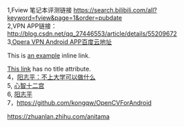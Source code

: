 1,Fview 笔记本评测链接 https://search.bilibili.com/all?keyword=fview&page=1&order=pubdate</br>
2,VPN APP链接：http://blog.csdn.net/qq_27446553/article/details/55209672</br>
3,[Opera VPN  Android APP百度云地址](http://pan.baidu.com/s/1eRJr4fo)</br>

This is [an example](http://example.com/ "Title") inline link.

[This link](http://example.net/) has no title attribute.<br>
4，[阳志平：不上大学可以做什么](http://www.yangzhiping.com/psy/open-classroom.html)<br>
5, [心智十二宫](http://www.yangzhiping.com/psy/mindbook.html)<br>
6, [阳志平](http://www.yangzhiping.com/)<br>
7，https://github.com/kongqw/OpenCVForAndroid

https://zhuanlan.zhihu.com/anitama
